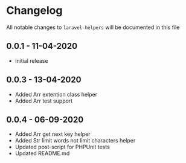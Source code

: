 # Changelog

All notable changes to `laravel-helpers` will be documented in this file

## 0.0.1 - 11-04-2020

- initial release

## 0.0.3 - 13-04-2020

- Added Arr extention class helper
- Added Arr test support

## 0.0.4 - 06-09-2020

- Added Arr get next key helper
- Added Str limit words not limit characters helper
- Updated post-script for PHPUnit tests
- Updated README.md
